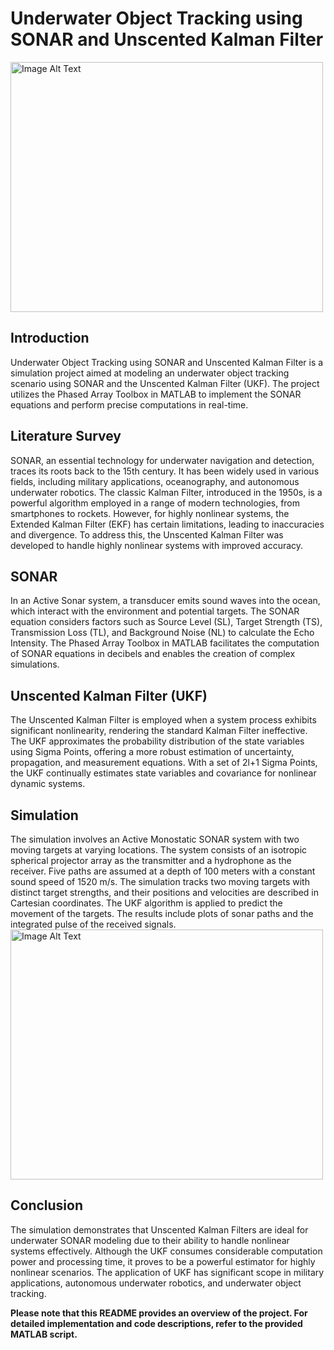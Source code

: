 # Underwater Object Tracking using SONAR and Unscented Kalman Filter
<img src="https://github.com/rbga/Underwater-Object-Tracking-using-SONAR-and-Unscented-Kalman-Filter/assets/75168756/82aa547d-2ec3-446e-aef9-dd738333ad02" alt="Image Alt Text" width="500" height="400">

## Introduction
Underwater Object Tracking using SONAR and Unscented Kalman Filter is a simulation project aimed at modeling an underwater object tracking scenario using SONAR and the Unscented Kalman Filter (UKF). The project utilizes the Phased Array Toolbox in MATLAB to implement the SONAR equations and perform precise computations in real-time.

## Literature Survey
SONAR, an essential technology for underwater navigation and detection, traces its roots back to the 15th century. It has been widely used in various fields, including military applications, oceanography, and autonomous underwater robotics. The classic Kalman Filter, introduced in the 1950s, is a powerful algorithm employed in a range of modern technologies, from smartphones to rockets. However, for highly nonlinear systems, the Extended Kalman Filter (EKF) has certain limitations, leading to inaccuracies and divergence. To address this, the Unscented Kalman Filter was developed to handle highly nonlinear systems with improved accuracy.

## SONAR
In an Active Sonar system, a transducer emits sound waves into the ocean, which interact with the environment and potential targets. The SONAR equation considers factors such as Source Level (SL), Target Strength (TS), Transmission Loss (TL), and Background Noise (NL) to calculate the Echo Intensity. The Phased Array Toolbox in MATLAB facilitates the computation of SONAR equations in decibels and enables the creation of complex simulations.

## Unscented Kalman Filter (UKF)
The Unscented Kalman Filter is employed when a system process exhibits significant nonlinearity, rendering the standard Kalman Filter ineffective. The UKF approximates the probability distribution of the state variables using Sigma Points, offering a more robust estimation of uncertainty, propagation, and measurement equations. With a set of 2l+1 Sigma Points, the UKF continually estimates state variables and covariance for nonlinear dynamic systems.

## Simulation
The simulation involves an Active Monostatic SONAR system with two moving targets at varying locations. The system consists of an isotropic spherical projector array as the transmitter and a hydrophone as the receiver. Five paths are assumed at a depth of 100 meters with a constant sound speed of 1520 m/s. The simulation tracks two moving targets with distinct target strengths, and their positions and velocities are described in Cartesian coordinates. The UKF algorithm is applied to predict the movement of the targets. The results include plots of sonar paths and the integrated pulse of the received signals.
<img src="https://github.com/rbga/Underwater-Object-Tracking-using-SONAR-and-Unscented-Kalman-Filter/assets/75168756/f8739125-bdcb-426b-ab5a-f95757c3b19f" alt="Image Alt Text" width="500" height="400">


## Conclusion
The simulation demonstrates that Unscented Kalman Filters are ideal for underwater SONAR modeling due to their ability to handle nonlinear systems effectively. Although the UKF consumes considerable computation power and processing time, it proves to be a powerful estimator for highly nonlinear scenarios. The application of UKF has significant scope in military applications, autonomous underwater robotics, and underwater object tracking.

**Please note that this README provides an overview of the project. For detailed implementation and code descriptions, refer to the provided MATLAB script.**
